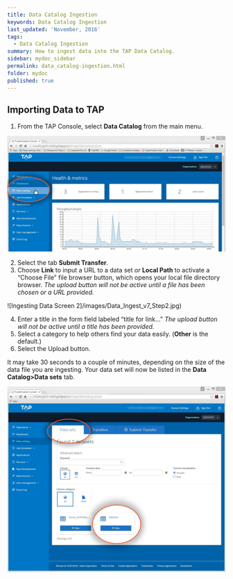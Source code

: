 ```yaml
---
title: Data Catalog Ingestion
keywords: Data Catalog Ingestion
last_updated: 'November, 2016'
tags:
  - Data Catalog Ingestion
summary: How to ingest data into the TAP Data Catalog. 
sidebar: mydoc_sidebar
permalink: data_catalog-ingestion.html
folder: mydoc
published: true
---
```


## Importing Data to TAP
1. From the TAP Console, select **Data Catalog** from the main menu.

![Ingesting Data Screen 1](/images/Data_Ingest_v7_Step1.jpg)

2.	Select the tab **Submit Transfer**.
3.	Choose **Link** to input a URL to a data set _or_ **Local Path** to activate a “Choose File” file browser button, which opens your local file directory browser.  _The upload button will not be active until a file has been chosen or a URL provided._

![Ingesting Data Screen 2]/images/Data_Ingest_v7_Step2.jpg)

4.	Enter a title in the form field labeled “title for link…” _The upload button will not be active until a title has been provided._ 
5.	Select a category to help others find your data easily. (**Other** is the default.)
6.	Select the Upload button.

It may take 30 seconds to a couple of minutes, depending on the size of the data file you are ingesting. Your data set will now be listed in the **Data Catalog>Data sets** tab.

![Ingesting Data Screen 3](/images/Data_Ingest_v7_Step3.jpg)

